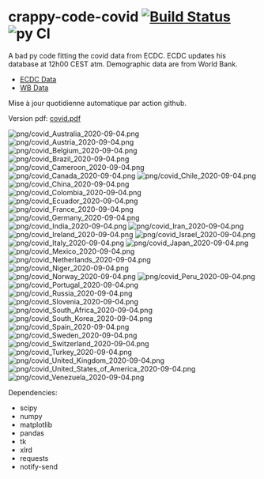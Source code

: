# crappy-code-covid [![Build Status](https://cloud.drone.io/api/badges/a-lemonnier/crappy-code-covid/status.svg)](https://cloud.drone.io/a-lemonnier/crappy-code-covid) ![py CI](https://github.com/a-lemonnier/crappy-code-covid/workflows/py%20CI/badge.svg)
 
A bad py code fitting the covid data from ECDC. ECDC updates his database at 12h00 CEST atm. Demographic data are from World Bank.
 
- [ECDC Data](https://www.ecdc.europa.eu/en/publications-data/download-todays-data-geographic-distribution-covid-19-cases-worldwide)
- [WB Data](https://data.worldbank.org/indicator/sp.pop.totl)
 
 
Mise à jour quotidienne automatique par action github.
 
Version pdf: [covid.pdf](https://github.com/a-lemonnier/crappy-code-covid/raw/master/covid.pdf)
 
![png/covid_Australia_2020-09-04.png](png/covid_Australia_2020-09-04.png)
![png/covid_Austria_2020-09-04.png](png/covid_Austria_2020-09-04.png)
![png/covid_Belgium_2020-09-04.png](png/covid_Belgium_2020-09-04.png)
![png/covid_Brazil_2020-09-04.png](png/covid_Brazil_2020-09-04.png)
![png/covid_Cameroon_2020-09-04.png](png/covid_Cameroon_2020-09-04.png)
![png/covid_Canada_2020-09-04.png](png/covid_Canada_2020-09-04.png)
![png/covid_Chile_2020-09-04.png](png/covid_Chile_2020-09-04.png)
![png/covid_China_2020-09-04.png](png/covid_China_2020-09-04.png)
![png/covid_Colombia_2020-09-04.png](png/covid_Colombia_2020-09-04.png)
![png/covid_Ecuador_2020-09-04.png](png/covid_Ecuador_2020-09-04.png)
![png/covid_France_2020-09-04.png](png/covid_France_2020-09-04.png)
![png/covid_Germany_2020-09-04.png](png/covid_Germany_2020-09-04.png)
![png/covid_India_2020-09-04.png](png/covid_India_2020-09-04.png)
![png/covid_Iran_2020-09-04.png](png/covid_Iran_2020-09-04.png)
![png/covid_Ireland_2020-09-04.png](png/covid_Ireland_2020-09-04.png)
![png/covid_Israel_2020-09-04.png](png/covid_Israel_2020-09-04.png)
![png/covid_Italy_2020-09-04.png](png/covid_Italy_2020-09-04.png)
![png/covid_Japan_2020-09-04.png](png/covid_Japan_2020-09-04.png)
![png/covid_Mexico_2020-09-04.png](png/covid_Mexico_2020-09-04.png)
![png/covid_Netherlands_2020-09-04.png](png/covid_Netherlands_2020-09-04.png)
![png/covid_Niger_2020-09-04.png](png/covid_Niger_2020-09-04.png)
![png/covid_Norway_2020-09-04.png](png/covid_Norway_2020-09-04.png)
![png/covid_Peru_2020-09-04.png](png/covid_Peru_2020-09-04.png)
![png/covid_Portugal_2020-09-04.png](png/covid_Portugal_2020-09-04.png)
![png/covid_Russia_2020-09-04.png](png/covid_Russia_2020-09-04.png)
![png/covid_Slovenia_2020-09-04.png](png/covid_Slovenia_2020-09-04.png)
![png/covid_South_Africa_2020-09-04.png](png/covid_South_Africa_2020-09-04.png)
![png/covid_South_Korea_2020-09-04.png](png/covid_South_Korea_2020-09-04.png)
![png/covid_Spain_2020-09-04.png](png/covid_Spain_2020-09-04.png)
![png/covid_Sweden_2020-09-04.png](png/covid_Sweden_2020-09-04.png)
![png/covid_Switzerland_2020-09-04.png](png/covid_Switzerland_2020-09-04.png)
![png/covid_Turkey_2020-09-04.png](png/covid_Turkey_2020-09-04.png)
![png/covid_United_Kingdom_2020-09-04.png](png/covid_United_Kingdom_2020-09-04.png)
![png/covid_United_States_of_America_2020-09-04.png](png/covid_United_States_of_America_2020-09-04.png)
![png/covid_Venezuela_2020-09-04.png](png/covid_Venezuela_2020-09-04.png)
 
Dependencies:
- scipy
- numpy
- matplotlib
- pandas
- tk
- xlrd
- requests
- notify-send
